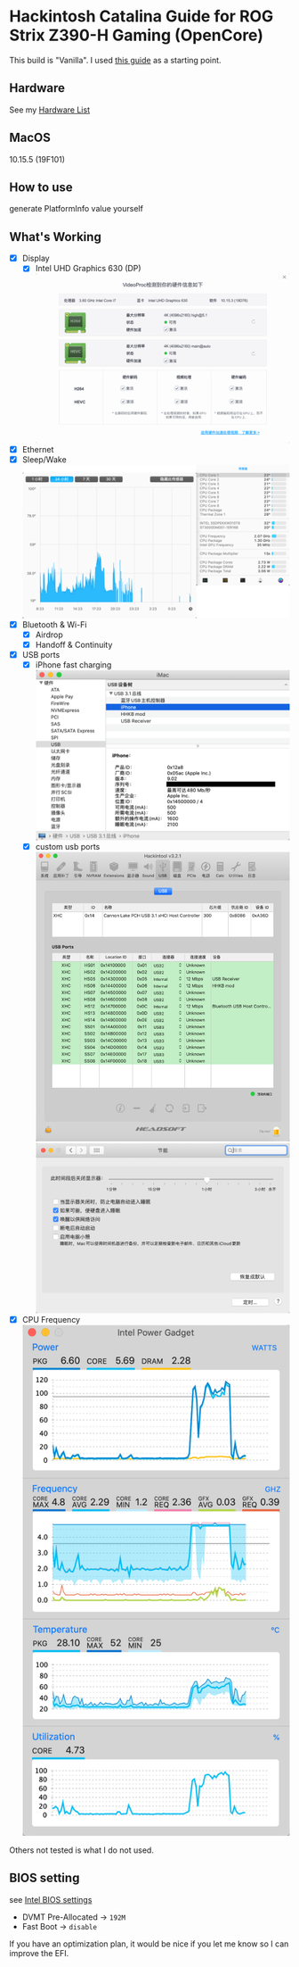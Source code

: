# Hackintosh Catalina Guide for ROG Strix Z390-H Gaming (OpenCore)

This build is "Vanilla". I used [this guide](https://dortania.github.io/OpenCore-Desktop-Guide/) as a starting point.

## Hardware
See my [Hardware List](HARDWARE.md)

## MacOS
10.15.5 (19F101)

## How to use
generate PlatformInfo value yourself

## What's Working

- [x] Display
    - [x] Intel UHD Graphics 630 (DP)
    ![gup](img/gpu.png)
- [x] Ethernet
- [x] Sleep/Wake
![sleep/Wake](img/sleep_wake.png)
- [x] Bluetooth & Wi-Fi
    - [x] Airdrop
    - [x] Handoff & Continuity
- [x] USB ports
    - [x] iPhone fast charging
    ![fast_charging](img/usb_charging.png)
    - [x] custom usb ports
    ![usb](img/usb.png)
    ![power](img/power.png)
- [x] CPU Frequency
![cpu](img/cpu.png)

Others not tested is what I do not used.

## BIOS setting
see [Intel BIOS settings](https://dortania.github.io/OpenCore-Desktop-Guide/config.plist/coffee-lake.html#intel-bios-settings)
 - DVMT Pre-Allocated -> `192M`
 - Fast Boot -> `disable`

If you have an optimization plan, it would be nice if you let me know so I can improve the EFI. 
